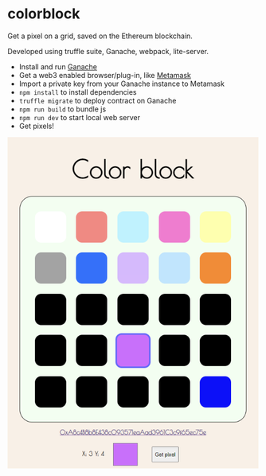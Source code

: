 # colorblock

Get a pixel on a grid, saved on the Ethereum blockchain.

Developed using truffle suite, Ganache, webpack, lite-server.

* Install and run [Ganache](https://www.trufflesuite.com/ganache)
* Get a web3 enabled browser/plug-in, like [Metamask](https://metamask.io/)
* Import a private key from your Ganache instance to Metamask
* `npm install` to install dependencies
* `truffle migrate` to deploy contract on Ganache
* `npm run build` to bundle js
* `npm run dev` to start local web server
* Get pixels!

![screenshot](https://github.com/grankko/colorblock/raw/master/screenshot.png)
